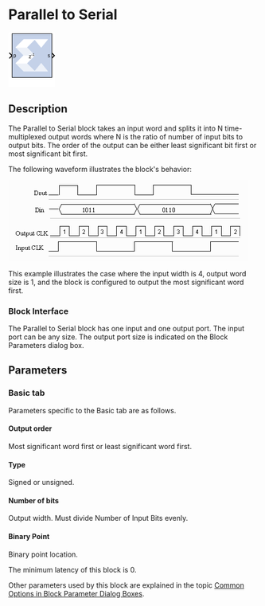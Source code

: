 # Parallel to Serial

![](./Images/block.png)

## Description

The Parallel to Serial block takes an input word and splits it into N
time-multiplexed output words where N is the ratio of number of input
bits to output bits. The order of the output can be either least
significant bit first or most significant bit first.

The following waveform illustrates the block's behavior:

![](./Images/jiv1538085483379.png)  

This example illustrates the case where the input width is 4, output
word size is 1, and the block is configured to output the most
significant word first.

### Block Interface

The Parallel to Serial block has one input and one output port. The
input port can be any size. The output port size is indicated on the
Block Parameters dialog box.

## Parameters

### Basic tab  
Parameters specific to the Basic tab are as follows.

#### Output order  
Most significant word first or least significant word first.

#### Type  
Signed or unsigned.

#### Number of bits  
Output width. Must divide Number of Input Bits evenly.

#### Binary Point  
Binary point location.

The minimum latency of this block is 0.

Other parameters used by this block are explained in the topic [Common
Options in Block Parameter Dialog
Boxes](../../GEN/common-options/README.md).
